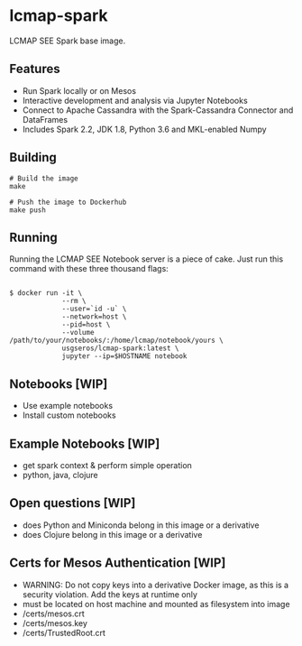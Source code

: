 # lcmap-spark
LCMAP SEE Spark base image.

## Features
* Run Spark locally or on Mesos
* Interactive development and analysis via Jupyter Notebooks
* Connect to Apache Cassandra with the Spark-Cassandra Connector and DataFrames
* Includes Spark 2.2, JDK 1.8, Python 3.6 and MKL-enabled Numpy 

## Building
```
# Build the image
make

# Push the image to Dockerhub
make push
```
## Running
Running the LCMAP SEE Notebook server is a piece of cake.  Just run this command with these three thousand flags:

```

$ docker run -it \
             --rm \
             --user=`id -u` \
             --network=host \
             --pid=host \
             --volume /path/to/your/notebooks/:/home/lcmap/notebook/yours \
             usgseros/lcmap-spark:latest \
             jupyter --ip=$HOSTNAME notebook

```

## Notebooks [WIP]
* Use example notebooks
* Install custom notebooks

## Example Notebooks [WIP]
* get spark context & perform simple operation
* python, java, clojure

## Open questions [WIP]
* does Python and Miniconda belong in this image or a derivative
* does Clojure belong in this image or a derivative

## Certs for Mesos Authentication [WIP]
* WARNING: Do not copy keys into a derivative Docker image, as this is a security violation.  Add the keys at runtime only
* must be located on host machine and mounted as filesystem into image
* /certs/mesos.crt
* /certs/mesos.key
* /certs/TrustedRoot.crt
